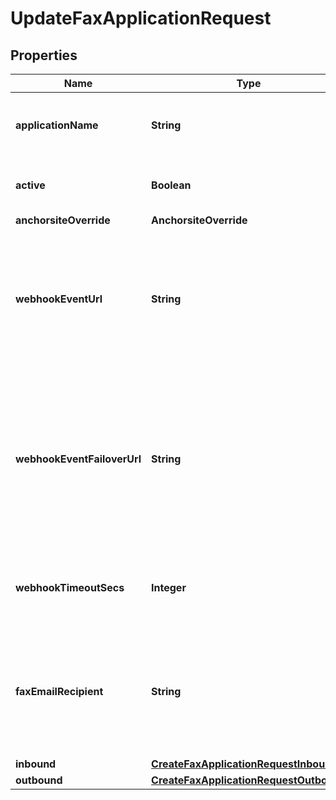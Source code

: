 

# UpdateFaxApplicationRequest


## Properties

Name | Type | Description | Notes
------------ | ------------- | ------------- | -------------
**applicationName** | **String** | A user-assigned name to help manage the application. | 
**active** | **Boolean** | Specifies whether the connection can be used. |  [optional]
**anchorsiteOverride** | **AnchorsiteOverride** |  |  [optional]
**webhookEventUrl** | **String** | The URL where webhooks related to this connection will be sent. Must include a scheme, such as &#39;https&#39;. | 
**webhookEventFailoverUrl** | **String** | The failover URL where webhooks related to this connection will be sent if sending to the primary URL fails. Must include a scheme, such as &#39;https&#39;. |  [optional]
**webhookTimeoutSecs** | **Integer** | Specifies how many seconds to wait before timing out a webhook. |  [optional]
**faxEmailRecipient** | **String** | Specifies an email address where faxes sent to this application will be forwarded to (as pdf or tiff attachments) |  [optional]
**inbound** | [**CreateFaxApplicationRequestInbound**](CreateFaxApplicationRequestInbound.md) |  |  [optional]
**outbound** | [**CreateFaxApplicationRequestOutbound**](CreateFaxApplicationRequestOutbound.md) |  |  [optional]



